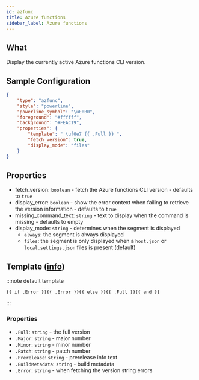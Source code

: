 ```yaml
---
id: azfunc
title: Azure functions
sidebar_label: Azure functions
---
```


## What

Display the currently active Azure functions CLI version.

## Sample Configuration

```json
{
    "type": "azfunc",
    "style": "powerline",
    "powerline_symbol": "\uE0B0",
    "foreground": "#ffffff",
    "background": "#FEAC19",
    "properties": {
        "template": " \uf0e7 {{ .Full }} ",
        "fetch_version": true,
        "display_mode": "files"
    }
}
```

## Properties

- fetch_version: `boolean` - fetch the Azure functions CLI version - defaults to `true`
- display_error: `boolean` - show the error context when failing to retrieve the version information - defaults to `true`
- missing_command_text: `string` - text to display when the command is missing - defaults to empty
- display_mode: `string` - determines when the segment is displayed
  - `always`: the segment is always displayed
  - `files`: the segment is only displayed when a `host.json` or `local.settings.json` files is present (default)

## Template ([info][templates])

:::note default template

``` template
{{ if .Error }}{{ .Error }}{{ else }}{{ .Full }}{{ end }}
```

:::

### Properties

- `.Full`: `string` - the full version
- `.Major`: `string` - major number
- `.Minor`: `string` - minor number
- `.Patch`: `string` - patch number
- `.Prerelease`: `string` - prerelease info text
- `.BuildMetadata`: `string` - build metadata
- `.Error`: `string` - when fetching the version string errors

[templates]: /docs/config-templates
